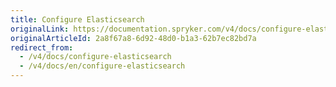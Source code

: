 ```yaml
---
title: Configure Elasticsearch
originalLink: https://documentation.spryker.com/v4/docs/configure-elasticsearch
originalArticleId: 2a8f67a8-6d92-48d0-b1a3-62b7ec82bd7a
redirect_from:
  - /v4/docs/configure-elasticsearch
  - /v4/docs/en/configure-elasticsearch
---
```




